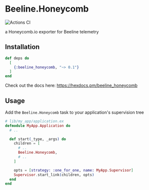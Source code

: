 # Beeline.Honeycomb

![Actions CI](https://github.com/NFIBrokerage/beeline_honeycomb/workflows/Actions%20CI/badge.svg)

a Honeycomb.io exporter for Beeline telemetry

## Installation

```elixir
def deps do
  [
    {:beeline_honeycomb, "~> 0.1"}
  ]
end
```

Check out the docs here: https://hexdocs.pm/beeline_honeycomb

## Usage

Add the `Beeline.Honeycomb` task to your application's supervision tree

```elixir
# lib/my_app/application.ex
defmodule MyApp.Application do
  # ..

  def start(_type, _args) do
    children = [
      # ..
      Beeline.Honeycomb,
      # ..
    ]

    opts = [strategy: :one_for_one, name: MyApp.Supervisor]
    Supervisor.start_link(children, opts)
  end
end
```
